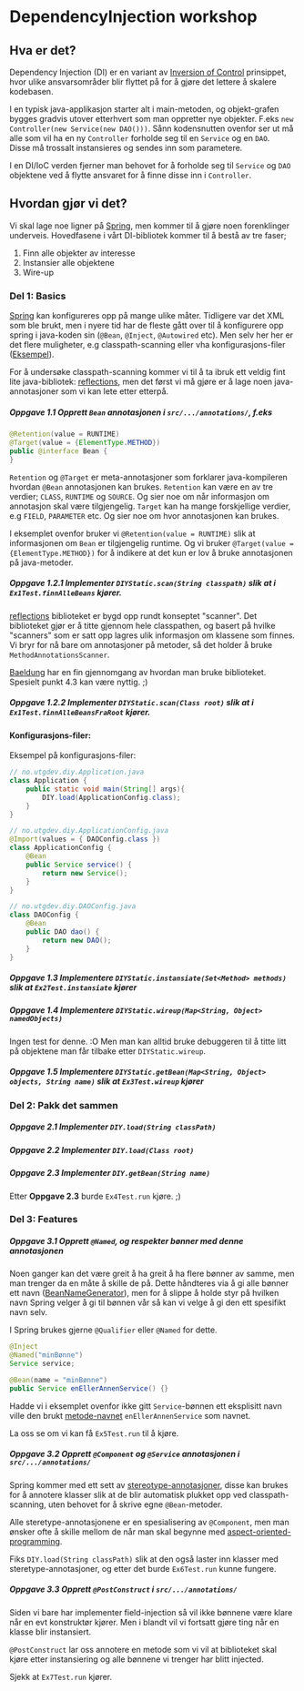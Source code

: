 # DependencyInjection workshop

## Hva er det?
Dependency Injection (DI) er en variant av [Inversion of Control](https://en.wikipedia.org/wiki/Inversion_of_control) prinsippet, hvor ulike ansvarsområder blir flyttet på for å gjøre det lettere å skalere kodebasen.

I en typisk java-applikasjon starter alt i main-metoden, og objekt-grafen bygges gradvis utover etterhvert som man oppretter nye objekter.
F.eks `new Controller(new Service(new DAO()))`. 
Sånn kodensnutten ovenfor ser ut må alle som vil ha en ny `Controller` forholde seg til en `Service` og en `DAO`.  
Disse må trossalt instansieres og sendes inn som parametere. 

I en DI/IoC verden fjerner man behovet for å forholde seg til `Service` og `DAO` objektene ved å flytte ansvaret for å finne disse inn i `Controller`. 

## Hvordan gjør vi det?

Vi skal lage noe ligner på [Spring](https://spring.io/), men kommer til å gjøre noen forenklinger underveis. 
Hovedfasene i vårt DI-bibliotek kommer til å bestå av tre faser;
1. Finn alle objekter av interesse
2. Instansier alle objektene
3. Wire-up

### Del 1: Basics 
[Spring](https://spring.io/) kan konfigureres opp på mange ulike måter.
Tidligere var det XML som ble brukt, men i nyere tid har de fleste gått over til å konfigurere opp spring i java-koden sin (`@Bean`, `@Inject`, `@Autowired` etc).
Men selv her her er det flere muligheter, e.g classpath-scanning eller vha konfigurasjons-filer ([Eksempel](https://github.com/nutgaard/springboot-jersey-boilerplate/blob/master/src/main/java/no/utgdev/ssrr/config/AppConfig.java)). 

For å undersøke classpath-scanning kommer vi til å ta ibruk ett veldig fint lite java-bibliotek: [reflections](https://github.com/ronmamo/reflections),
men det først vi må gjøre er å lage noen java-annotasjoner som vi kan lete etter etterpå.

##### Oppgave 1.1 Opprett `Bean` annotasjonen i `src/.../annotations/`, f.eks
```java
@Retention(value = RUNTIME)
@Target(value = {ElementType.METHOD})
public @interface Bean {
}
```
`Retention` og `@Target` er meta-annotasjoner som forklarer java-kompileren hvordan `@Bean` annotasjonen kan brukes.
`Retention` kan være en av tre verdier; `CLASS`, `RUNTIME` og `SOURCE`. Og sier noe om når informasjon om annotasjon skal være tilgjengelig.
`Target` kan ha mange forskjellige verdier, e.g `FIELD`, `PARAMETER` etc. Og sier noe om hvor annotasjonen kan brukes.

I eksemplet ovenfor bruker vi `@Retention(value = RUNTIME)` slik at informasjonen om `Bean` er tilgjengelig runtime.
Og vi bruker `@Target(value = {ElementType.METHOD})` for å indikere at det kun er lov å bruke annotasjonen på java-metoder.

##### Oppgave 1.2.1 Implementer `DIYStatic.scan(String classpath)` slik at i `Ex1Test.finnAlleBeans` kjører.
[reflections](https://github.com/ronmamo/reflections) biblioteket er bygd opp rundt konseptet "scanner". 
Det biblioteket gjør er å titte gjennom hele classpathen, og basert på hvilke "scanners" som er satt opp lagres ulik informasjon om klassene som finnes. 
Vi bryr for nå bare om annotasjoner på metoder, så det holder å bruke `MethodAnnotationsScanner`.

[Baeldung](https://www.baeldung.com/reflections-library) har en fin gjennomgang av hvordan man bruke biblioteket. Spesielt punkt 4.3 kan være nyttig. ;) 

##### Oppgave 1.2.2 Implementer `DIYStatic.scan(Class root)` slik at i `Ex1Test.finnAlleBeansFraRoot` kjører.

#### Konfigurasjons-filer:

Eksempel på konfigurasjons-filer:
```java
// no.utgdev.diy.Application.java
class Application {
    public static void main(String[] args){
        DIY.load(ApplicationConfig.class);
    }
}

// no.utgdev.diy.ApplicationConfig.java
@Import(values = { DAOConfig.class })
class ApplicationConfig {
    @Bean
    public Service service() {
        return new Service();
    }
}

// no.utgdev.diy.DAOConfig.java
class DAOConfig {
    @Bean
    public DAO dao() {
        return new DAO();
    }
}
```

##### Oppgave 1.3 Implementere `DIYStatic.instansiate(Set<Method> methods)` slik at `Ex2Test.instansiate` kjører


##### Oppgave 1.4 Implementere `DIYStatic.wireup(Map<String, Object> namedObjects)`
Ingen test for denne. :O Men man kan alltid bruke debuggeren til å titte litt på objektene man får tilbake etter `DIYStatic.wireup`.

##### Oppgave 1.5 Implementere `DIYStatic.getBean(Map<String, Object> objects, String name)` slik at `Ex3Test.wireup` kjører


### Del 2: Pakk det sammen
 
##### Oppgave 2.1 Implementer `DIY.load(String classPath)`
##### Oppgave 2.2 Implementer `DIY.load(Class root)`
##### Oppgave 2.3 Implementer `DIY.getBean(String name)`

Etter **Oppgave 2.3** burde `Ex4Test.run` kjøre. ;) 

### Del 3: Features

##### Oppgave 3.1 Opprett `@Named`, og respekter bønner med denne annotasjonen

Noen ganger kan det være greit å ha greit å ha flere bønner av samme, men man trenger da en måte å skille de på.
Dette håndteres via å gi alle bønner ett navn ([BeanNameGenerator](https://docs.spring.io/spring-framework/docs/5.1.9.RELEASE/javadoc-api/org/springframework/beans/factory/support/BeanNameGenerator.html)),
men for å slippe å holde styr på hvilken navn Spring velger å gi til bønnen vår så kan vi velge å gi den ett spesifikt navn selv.

I Spring brukes gjerne `@Qualifier` eller `@Named` for dette. 

```java
@Inject
@Named("minBønne")
Service service;

@Bean(name = "minBønne")
public Service enEllerAnnenService() {}
```

Hadde vi i eksemplet ovenfor ikke gitt `Service`-bønnen ett eksplisitt navn ville den brukt [metode-navnet](https://docs.spring.io/spring-javaconfig/docs/1.0-m2/reference/html/naming-strategy.html) `enEllerAnnenService` som navnet.

La oss se om vi kan få `Ex5Test.run` til å kjøre.


##### Oppgave 3.2 Opprett `@Component` og `@Service` annotasjonen i `src/.../annotations/`

Spring kommer med ett sett av [stereotype-annotasjoner](https://docs.spring.io/spring-framework/docs/current/spring-framework-reference/core.html#beans-stereotype-annotations),
disse kan brukes for å annotere klasser slik at de blir automatisk plukket opp ved classpath-scanning, 
uten behovet for å skrive egne `@Bean`-metoder.

Alle steretype-annotasjonene er en spesialisering av `@Component`, men man ønsker ofte å skille mellom de når man skal begynne med [aspect-oriented-programming](https://docs.spring.io/spring-framework/docs/current/spring-framework-reference/core.html#aop).

Fiks `DIY.load(String classPath)` slik at den også laster inn klasser med steretype-annotasjoner, og etter det burde `Ex6Test.run` kunne fungere.

##### Oppgave 3.3 Opprett `@PostConstruct` i `src/.../annotations/`

Siden vi bare har implementer field-injection så vil ikke bønnene være klare når en evt konstruktør kjører.
Men i blandt vil vi fortsatt gjøre ting når en klasse blir instansiert.

`@PostConstruct` lar oss annotere en metode som vi vil at biblioteket skal kjøre etter instansiering og alle bønnene vi trenger har blitt injected.

Sjekk at `Ex7Test.run` kjører. 


